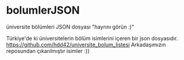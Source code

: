 # bolumlerJSON
üniversite bölümleri JSON dosyası "hayrını görün :)"


Türkiye'de ki üniversitelerin bölüm isimlerini içeren bir json dosyasıdır.
https://github.com/hdd42/universite_bolum_listesi Arkadaşımızın reposundan çıkarılmıştır isimler :))
